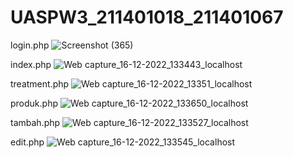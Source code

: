 # UASPW3_211401018_211401067
login.php
![Screenshot (365)](https://user-images.githubusercontent.com/114583934/208108147-95d67d11-3b7c-485a-9945-d6d857ca146e.png)

index.php
![Web capture_16-12-2022_133443_localhost](https://user-images.githubusercontent.com/114583934/208108377-eb9ac33c-b9c3-4b80-a1f7-8598ce2d1b47.jpeg)

treatment.php
![Web capture_16-12-2022_13351_localhost](https://user-images.githubusercontent.com/114583934/208108421-f6ca28df-9e39-4fb5-89a9-f81a3a1730f0.jpeg)

produk.php
![Web capture_16-12-2022_133650_localhost](https://user-images.githubusercontent.com/114583934/208108459-1bcc6432-6465-421c-81e7-98911d8577a5.jpeg)

tambah.php
![Web capture_16-12-2022_133527_localhost](https://user-images.githubusercontent.com/114583934/208108492-1ec8781a-c769-4447-8779-de569dc90569.jpeg)

edit.php
![Web capture_16-12-2022_133545_localhost](https://user-images.githubusercontent.com/114583934/208108539-04676dfb-0e88-47c5-a269-873fb35412a5.jpeg)

